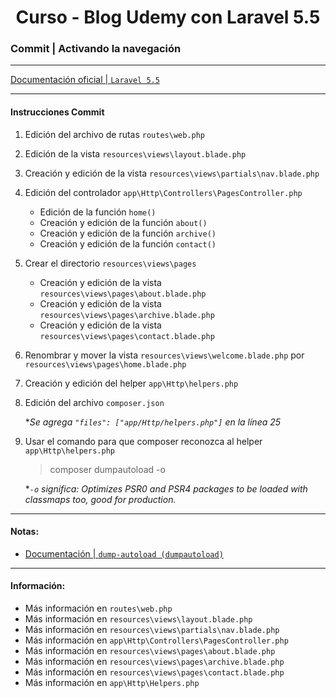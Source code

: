 
<!-- title -->
<h1 align="center">Curso - Blog Udemy con Laravel 5.5</h1>
<!-- end title -->

<!-- commit name -->
### Commit | __Activando la navegación__
<!-- end commit name -->

- - - - - - - - - - - - - - - - - - - - - - - - - - - - - -

<!-- official documentation -->
[Documentación oficial | `Laravel 5.5` ](https://laravel.com/docs/5.5/)
<!-- end official documentation -->

- - - - - - - - - - - - - - - - - - - - - - - - - - - - - -

<!-- commit instructions -->
#### Instrucciones Commit
1. Edición del archivo de rutas `routes\web.php`
2. Edición de la vista `resources\views\layout.blade.php`
3. Creación y edición de la vista `resources\views\partials\nav.blade.php`
4. Edición del controlador `app\Http\Controllers\PagesController.php`
   - Edición de la función `home()`
   - Creación y edición de la función `about()`
   - Creación y edición de la función `archive()`
   - Creación y edición de la función `contact()`
5. Crear el directorio `resources\views\pages`
   - Creación y edición de la vista `resources\views\pages\about.blade.php`
   - Creación y edición de la vista `resources\views\pages\archive.blade.php`
   - Creación y edición de la vista `resources\views\pages\contact.blade.php`
6. Renombrar y mover la vista `resources\views\welcome.blade.php` por `resources\views\pages\home.blade.php`
7. Creación y edición del helper `app\Http\helpers.php`
8. Edición del archivo `composer.json`

   **Se agrega `"files": ["app/Http/helpers.php"]` en la línea 25*
9. Usar el comando para que composer reconozca al helper `app\Http\helpers.php`
   > composer dumpautoload -o

   **`-o` significa: Optimizes PSR0 and PSR4 packages to be loaded with classmaps too, good for production.*
<!-- end commit instructions -->

- - - - - - - - - - - - - - - - - - - - - - - - - - - - - -

<!-- notes -->
#### Notas:
- [Documentación | `dump-autoload (dumpautoload)`](https://getcomposer.org/doc/03-cli.md#dump-autoload-dumpautoload-)
<!-- end notes -->

- - - - - - - - - - - - - - - - - - - - - - - - - - - - - -

<!-- information -->
#### Información:
- Más información en `routes\web.php`
- Más información en `resources\views\layout.blade.php`
- Más información en `resources\views\partials\nav.blade.php`
- Más información en `app\Http\Controllers\PagesController.php`
- Más información en `resources\views\pages\about.blade.php`
- Más información en `resources\views\pages\archive.blade.php`
- Más información en `resources\views\pages\contact.blade.php`
- Más información en `app\Http\Helpers.php`
<!-- end information -->